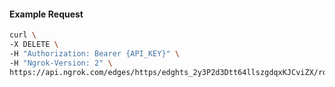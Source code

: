 <!-- Code generated for API Clients. DO NOT EDIT. -->

#### Example Request

```bash
curl \
-X DELETE \
-H "Authorization: Bearer {API_KEY}" \
-H "Ngrok-Version: 2" \
https://api.ngrok.com/edges/https/edghts_2y3P2d3Dtt64llszgdqxKJCviZX/routes/edghtsrt_2y3P2h8xyjWzu7je2LSgOAaBVsu/compression
```
